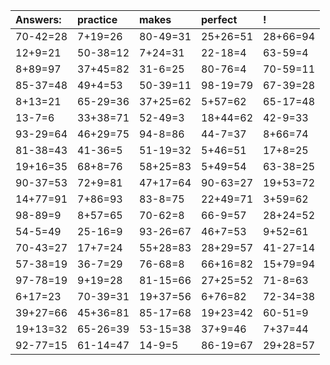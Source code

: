 | Answers: | practice | makes | perfect | ! |
| :--- | :--- | :--- | :--- | :--- |
| 70-42=28 | 7+19=26 | 80-49=31 | 25+26=51 | 28+66=94 | 
| 12+9=21 | 50-38=12 | 7+24=31 | 22-18=4 | 63-59=4 | 
| 8+89=97 | 37+45=82 | 31-6=25 | 80-76=4 | 70-59=11 | 
| 85-37=48 | 49+4=53 | 50-39=11 | 98-19=79 | 67-39=28 | 
| 8+13=21 | 65-29=36 | 37+25=62 | 5+57=62 | 65-17=48 | 
| 13-7=6 | 33+38=71 | 52-49=3 | 18+44=62 | 42-9=33 | 
| 93-29=64 | 46+29=75 | 94-8=86 | 44-7=37 | 8+66=74 | 
| 81-38=43 | 41-36=5 | 51-19=32 | 5+46=51 | 17+8=25 | 
| 19+16=35 | 68+8=76 | 58+25=83 | 5+49=54 | 63-38=25 | 
| 90-37=53 | 72+9=81 | 47+17=64 | 90-63=27 | 19+53=72 | 
| 14+77=91 | 7+86=93 | 83-8=75 | 22+49=71 | 3+59=62 | 
| 98-89=9 | 8+57=65 | 70-62=8 | 66-9=57 | 28+24=52 | 
| 54-5=49 | 25-16=9 | 93-26=67 | 46+7=53 | 9+52=61 | 
| 70-43=27 | 17+7=24 | 55+28=83 | 28+29=57 | 41-27=14 | 
| 57-38=19 | 36-7=29 | 76-68=8 | 66+16=82 | 15+79=94 | 
| 97-78=19 | 9+19=28 | 81-15=66 | 27+25=52 | 71-8=63 | 
| 6+17=23 | 70-39=31 | 19+37=56 | 6+76=82 | 72-34=38 | 
| 39+27=66 | 45+36=81 | 85-17=68 | 19+23=42 | 60-51=9 | 
| 19+13=32 | 65-26=39 | 53-15=38 | 37+9=46 | 7+37=44 | 
| 92-77=15 | 61-14=47 | 14-9=5 | 86-19=67 | 29+28=57 | 

